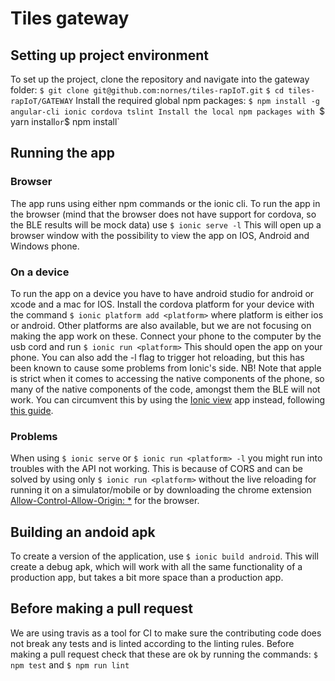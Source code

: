 # Tiles gateway

## Setting up project environment
To set up the project, clone the repository and navigate into the gateway folder:
`$ git clone git@github.com:nornes/tiles-rapIoT.git`
`$ cd tiles-rapIoT/GATEWAY`
Install the required global npm packages:
`$ npm install -g angular-cli ionic cordova tslint
Install the local npm packages with
`$ yarn install`
or
`$ npm install`

## Running the app
### Browser
The app runs using either npm commands or the ionic cli. To run the app in the browser (mind that the browser does not have support for cordova, so the BLE results will be mock data) use
`$ ionic serve -l`
This will open up a browser window with the possibility to view the app on IOS, Android and Windows phone.

### On a device
To run the app on a device you have to have android studio for android or xcode and a mac for IOS.
Install the cordova platform for your device with the command
`$ ionic platform add <platform>`
where platform is either ios or android. Other platforms are also available, but we are not focusing on making the app work on these.
Connect your phone to the computer by the usb cord and run
`$ ionic run <platform>`
This should open the app on your phone.
You can also add the -l flag to trigger hot reloading, but this has been known to cause some problems from Ionic's side.
NB! Note that apple is strict when it comes to accessing the native components of the phone, so many of the native components of the code, amongst them the BLE will not work. You can circumvent this by using the [Ionic view](http://view.ionic.io/) app instead, following [this guide](https://docs.ionic.io/tools/view/).

### Problems
When using `$ ionic serve` or `$ ionic run <platform> -l` you might run into troubles with the API not working. This is because of CORS and can be solved by using only `$ ionic run <platform>` without the live reloading for running it on a simulator/mobile or by downloading the chrome extension [Allow-Control-Allow-Origin: *](https://chrome.google.com/webstore/detail/allow-control-allow-origi/nlfbmbojpeacfghkpbjhddihlkkiljbi) for the browser.

## Building an andoid apk
To create a version of the application, use `$ ionic build android`. This will create a debug apk, which will work with all the same functionality of a production app, but takes a bit more space than a production app. 

## Before making a pull request
We are using travis as a tool for CI to make sure the contributing code does not break any tests and is linted according to the linting rules. Before making a pull request check that these are ok by running the commands:
`$ npm test`
and
`$ npm run lint`
